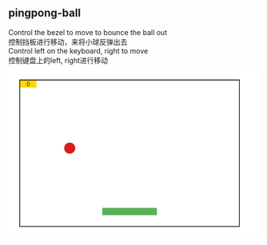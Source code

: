## pingpong-ball

Control the bezel to move to bounce the ball out <br> 控制挡板进行移动，来将小球反弹出去 <br>
Control left on the keyboard, right to move <br> 控制键盘上的left, right进行移动
![image](b.png)
